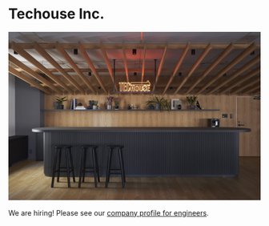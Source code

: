 # Techouse Inc.
![Bar counter in Techouse Tokyo office](/images/profile-header.jpeg)

We are hiring! Please see our [company profile for engineers](https://speakerdeck.com/techouse/techouse-companyprofile-eng).
